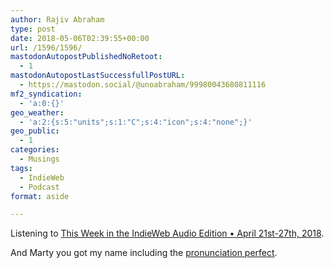 ```yaml
---
author: Rajiv Abraham
type: post
date: 2018-05-06T02:39:55+00:00
url: /1596/1596/
mastodonAutopostPublishedNoRetoot:
  - 1
mastodonAutopostLastSuccessfullPostURL:
  - https://mastodon.social/@unoabraham/99980043680811116
mf2_syndication:
  - 'a:0:{}'
geo_weather:
  - 'a:2:{s:5:"units";s:1:"C";s:4:"icon";s:4:"none";}'
geo_public:
  - 1
categories:
  - Musings
tags:
  - IndieWeb
  - Podcast
format: aside

---
```

Listening to <a href="https://martymcgui.re/2018/04/28/190950/" target="_blank" rel="noopener">This Week in the IndieWeb Audio Edition • April 21st-27th, 2018</a>.

And Marty you got my name including the <a href="https://martymcgui.re/2018/04/07/191218/" target="_blank" rel="noopener">pronunciation perfect</a>.
